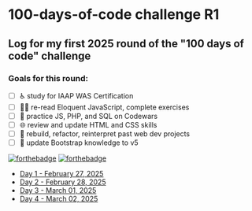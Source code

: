 # 100-days-of-code challenge R1
## Log for my first 2025 round of the "100 days of code" challenge

### Goals for this round:
- [ ] ♿ study for IAAP WAS Certification
- [ ] 👨‍💻 re-read Eloquent JavaScript, complete exercises
- [ ] 🥋 practice JS, PHP, and SQL on Codewars
- [ ] 🌐 review and update HTML and CSS skills
- [ ] 🤔 rebuild, refactor, reinterpret past web dev projects
- [ ] 🥾 update Bootstrap knowledge to v5

[![forthebadge](https://forthebadge.com/images/badges/made-with-markdown.svg)](https://forthebadge.com)
[![forthebadge](https://forthebadge.com/images/badges/powered-by-coffee.svg)](https://forthebadge.com)

- [Day 1 - February 27, 2025](/days001to025/day_001.md)
- [Day 2 - February 28, 2025](/days001to025/day_002.md)
- [Day 3 - March 01, 2025](/days001to025/day_003.md)
- [Day 4 - March 02, 2025](/days001to025/day_004.md)